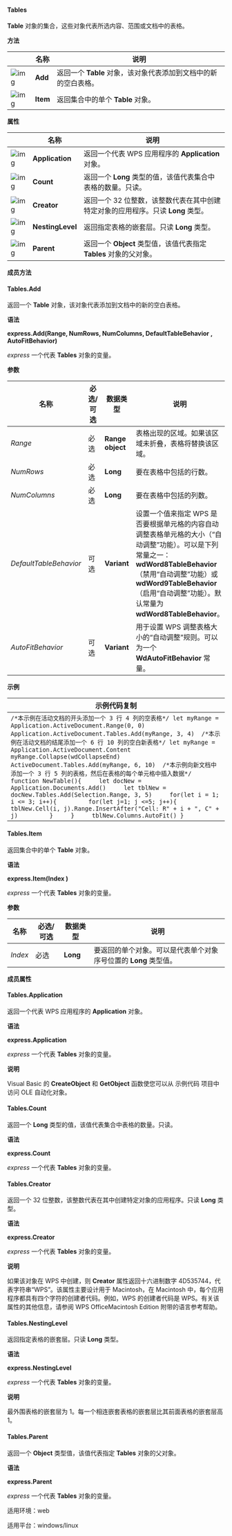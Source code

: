 #### **Tables**



**Table** 对象的集合，这些对象代表所选内容、范围或文档中的表格。

**方法**

|                                                              | 名称     | 说明                                                         |
| ------------------------------------------------------------ | -------- | ------------------------------------------------------------ |
| ![img](https://qn.cache.wpscdn.cn/encs/doc/office_v19/gif/methods.gif) | **Add**  | 返回一个 **Table** 对象，该对象代表添加到文档中的新的空白表格。 |
| ![img](https://qn.cache.wpscdn.cn/encs/doc/office_v19/gif/methods.gif) | **Item** | 返回集合中的单个 **Table** 对象。                            |

**属性**

|                                                              | 名称             | 说明                                                         |
| ------------------------------------------------------------ | ---------------- | ------------------------------------------------------------ |
| ![img](https://qn.cache.wpscdn.cn/encs/doc/office_v19/gif/properties.gif) | **Application**  | 返回一个代表 WPS 应用程序的 **Application** 对象。           |
| ![img](https://qn.cache.wpscdn.cn/encs/doc/office_v19/gif/properties.gif) | **Count**        | 返回一个 **Long** 类型的值，该值代表集合中表格的数量。只读。 |
| ![img](https://qn.cache.wpscdn.cn/encs/doc/office_v19/gif/properties.gif) | **Creator**      | 返回一个 32 位整数，该整数代表在其中创建特定对象的应用程序。只读 **Long** 类型。 |
| ![img](https://qn.cache.wpscdn.cn/encs/doc/office_v19/gif/properties.gif) | **NestingLevel** | 返回指定表格的嵌套层。只读 **Long** 类型。                   |
| ![img](https://qn.cache.wpscdn.cn/encs/doc/office_v19/gif/properties.gif) | **Parent**       | 返回一个 **Object** 类型值，该值代表指定 **Tables** 对象的父对象。 |

**成员方法**

#### **Tables.Add**

返回一个 **Table** 对象，该对象代表添加到文档中的新的空白表格。

**语法**

**express.Add(Range, NumRows, NumColumns, DefaultTableBehavior , AutoFitBehavior)**

*express*   一个代表 **Tables** 对象的变量。

**参数**

| **名称**               | **必选/可选** | **数据类型**     | **说明**                                                     |
| ---------------------- | ------------- | ---------------- | ------------------------------------------------------------ |
| *Range*                | 必选          | **Range object** | 表格出现的区域。如果该区域未折叠，表格将替换该区域。         |
| *NumRows*              | 必选          | **Long**         | 要在表格中包括的行数。                                       |
| *NumColumns*           | 必选          | **Long**         | 要在表格中包括的列数。                                       |
| *DefaultTableBehavior* | 可选          | **Variant**      | 设置一个值来指定 WPS 是否要根据单元格的内容自动调整表格单元格的大小（“自动调整”功能）。可以是下列常量之一：**wdWord8TableBehavior**（禁用“自动调整”功能）或 **wdWord9TableBehavior**（启用“自动调整”功能）。默认常量为 **wdWord8TableBehavior**。 |
| *AutoFitBehavior*      | 可选          | **Variant**      | 用于设置 WPS 调整表格大小的“自动调整”规则。可以为一个 **WdAutoFitBehavior** 常量。 |

**示例**

| 示例代码复制                                                 |
| ------------------------------------------------------------ |
| `/*本示例在活动文档的开头添加一个 3 行 4 列的空表格*/ let myRange = Application.ActiveDocument.Range(0, 0) Application.ActiveDocument.Tables.Add(myRange, 3, 4)  /*本示例在活动文档的结尾添加一个 6 行 10 列的空白新表格*/ let myRange = Application.ActiveDocument.Content myRange.Collapse(wdCollapseEnd) ActiveDocument.Tables.Add(myRange, 6, 10)  /*本示例向新文档中添加一个 3 行 5 列的表格，然后在表格的每个单元格中插入数据*/ function NewTable(){     let docNew = Application.Documents.Add()     let tblNew = docNew.Tables.Add(Selection.Range, 3, 5)     for(let i = 1; i <= 3; i++){         for(let j=1; j <=5; j++){             tblNew.Cell(i, j).Range.InsertAfter("Cell: R" + i + ", C" + j)         }     }     tblNew.Columns.AutoFit() }` |

#### **Tables.Item**

返回集合中的单个 **Table** 对象。

**语法**

**express.Item(Index )**

*express*   一个代表 **Tables** 对象的变量。

**参数**

| **名称** | **必选/可选** | **数据类型** | **说明**                                                     |
| -------- | ------------- | ------------ | ------------------------------------------------------------ |
| *Index*  | 必选          | **Long**     | 要返回的单个对象。可以是代表单个对象序号位置的 **Long** 类型值。 |

**成员属性**

#### **Tables.Application**

返回一个代表 WPS 应用程序的 **Application** 对象。

**语法**

**express.Application**

*express*   一个代表 **Tables** 对象的变量。

**说明**

Visual Basic 的 **CreateObject** 和 **GetObject** 函数使您可以从 示例代码 项目中访问 OLE 自动化对象。

#### **Tables.Count**

返回一个 **Long** 类型的值，该值代表集合中表格的数量。只读。

**语法**

**express.Count**

*express*   一个代表 **Tables** 对象的变量。

#### **Tables.Creator**

返回一个 32 位整数，该整数代表在其中创建特定对象的应用程序。只读 **Long** 类型。

**语法**

**express.Creator**

*express*   一个代表 **Tables** 对象的变量。

**说明**

如果该对象在 WPS 中创建，则 **Creator** 属性返回十六进制数字 4D535744，代表字符串“WPS”。该属性主要设计用于 Macintosh，在 Macintosh 中，每个应用程序都具有四个字符的创建者代码。例如，WPS 的创建者代码是 WPS。有关该属性的其他信息，请参阅 WPS OfficeMacintosh Edition 附带的语言参考帮助。

#### **Tables.NestingLevel**

返回指定表格的嵌套层。只读 **Long** 类型。

**语法**

**express.NestingLevel**

*express*   一个代表 **Tables** 对象的变量。

**说明**

最外围表格的嵌套层为 1。每一个相连嵌套表格的嵌套层比其前面表格的嵌套层高 1。

#### **Tables.Parent**

返回一个 **Object** 类型值，该值代表指定 **Tables** 对象的父对象。

**语法**

**express.Parent**

*express*   一个代表 **Tables** 对象的变量。

适用环境：web

适用平台：windows/linux